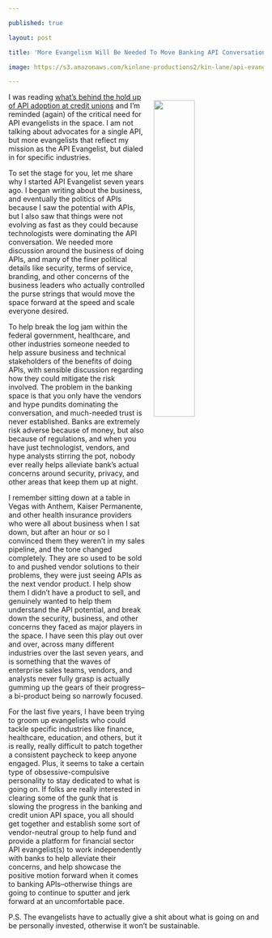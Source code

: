 ---
published: true
layout: post
title: 'More Evangelism Will Be Needed To Move Banking API Conversation Forward'
image: https://s3.amazonaws.com/kinlane-productions2/kin-lane/api-evangelist-speaking.jpg
---

<p><img src="https://s3.amazonaws.com/kinlane-productions2/kin-lane/api-evangelist-speaking.jpg" align="right" width="40%" style="padding: 15px;" />
<p>I was reading <a href="https://www.cujournal.com/news/whats-behind-the-hold-up-of-api-adoption-at-credit-unions">what’s behind the hold up of API adoption at credit unions</a> and I’m reminded (again) of the critical need for API evangelists in the space. I am not talking about advocates for a single API, but more evangelists that reflect my mission as the API Evangelist, but dialed in for specific industries.

<p>To set the stage for you, let me share why I started API Evangelist seven years ago. I began writing about the business, and eventually the politics of APIs because I saw the potential with APIs, but I also saw that things were not evolving as fast as they could because technologists were dominating the API conversation. We needed more discussion around the business of doing APIs, and many of the finer political details like security, terms of service, branding, and other concerns of the business leaders who actually controlled the purse strings that would move the space forward at the speed and scale everyone desired.

<p>To help break the log jam within the federal government, healthcare, and other industries someone needed to help assure business and technical stakeholders of the benefits of doing APIs, with sensible discussion regarding how they could mitigate the risk involved. The problem in the banking space is that you only have the vendors and hype pundits dominating the conversation, and much-needed trust is never established. Banks are extremely risk adverse because of money, but also because of regulations, and when you have just technologist, vendors, and hype analysts stirring the pot, nobody ever really helps alleviate bank’s actual concerns around security, privacy, and other areas that keep them up at night.

<p>I remember sitting down at a table in Vegas with Anthem, Kaiser Permanente, and other health insurance providers who were all about business when I sat down, but after an hour or so I convinced them they weren’t in my sales pipeline, and the tone changed completely. They are so used to be sold to and pushed vendor solutions to their problems, they were just seeing APIs as the next vendor product. I help show them I didn’t have a product to sell, and genuinely wanted to help them understand the API potential, and break down the security, business, and other concerns they faced as major players in the space. I have seen this play out over and over, across many different industries over the last seven years, and is something that the waves of enterprise sales teams, vendors, and analysts never fully grasp is actually gumming up the gears of their progress–a bi-product being so narrowly focused.

<p>For the last five years, I have been trying to groom up evangelists who could tackle specific industries like finance, healthcare, education, and others, but it is really, really difficult to patch together a consistent paycheck to keep anyone engaged. Plus, it seems to take a certain type of obsessive-compulsive personality to stay dedicated to what is going on. If folks are really interested in clearing some of the gunk that is slowing the progress in the banking and credit union API space, you all should get together and establish some sort of vendor-neutral group to help fund and provide a platform for financial sector API evangelist(s) to work independently with banks to help alleviate their concerns, and help showcase the positive motion forward when it comes to banking APIs–otherwise things are going to continue to sputter and jerk forward at an uncomfortable pace.

<p>P.S. The evangelists have to actually give a shit about what is going on and be personally invested, otherwise it won’t be sustainable.


